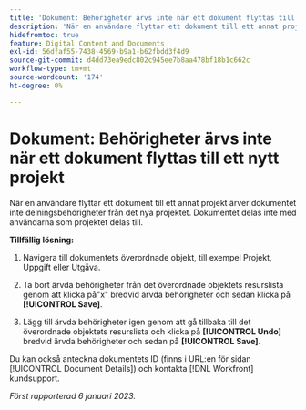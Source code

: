 ```yaml
---
title: 'Dokument: Behörigheter ärvs inte när ett dokument flyttas till ett nytt projekt'
description: 'När en användare flyttar ett dokument till ett annat projekt ärver dokumentet inte delningsbehörigheter från det nya projektet. Dokumentet delas inte med användarna som projektet delas till. '
hidefromtoc: true
feature: Digital Content and Documents
exl-id: 56dfaf55-7438-4569-b9a1-b62fbdd3f4d9
source-git-commit: d4dd73ea9edc802c945ee7b8aa478bf18b1c662c
workflow-type: tm+mt
source-wordcount: '174'
ht-degree: 0%

---
```


# Dokument: Behörigheter ärvs inte när ett dokument flyttas till ett nytt projekt

<!-- This Known Issue is on the TOC for both Workfront and Workfront Proof-->

<!--Won't fix tab: Valid issue, won't fix.-->

När en användare flyttar ett dokument till ett annat projekt ärver dokumentet inte delningsbehörigheter från det nya projektet. Dokumentet delas inte med användarna som projektet delas till.

**Tillfällig lösning:**

1. Navigera till dokumentets överordnade objekt, till exempel Projekt, Uppgift eller Utgåva.

1. Ta bort ärvda behörigheter från det överordnade objektets resurslista genom att klicka på&quot;x&quot; bredvid ärvda behörigheter och sedan klicka på **[!UICONTROL Save]**.

1. Lägg till ärvda behörigheter igen genom att gå tillbaka till det överordnade objektets resurslista och klicka på **[!UICONTROL Undo]** bredvid ärvda behörigheter och sedan på **[!UICONTROL Save]**.

Du kan också anteckna dokumentets ID (finns i URL:en för sidan [!UICONTROL Document Details]) och kontakta [!DNL Workfront] kundsupport.

_Först rapporterad 6 januari 2023._
